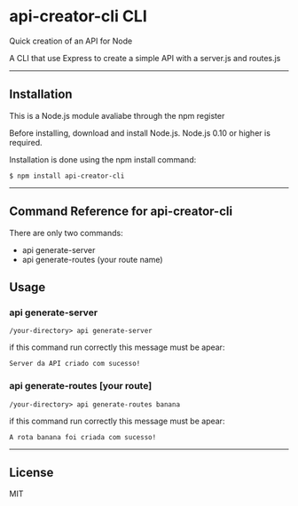 # api-creator-cli CLI
Quick creation of an API for Node

A CLI that use Express to create a simple API with a server.js and routes.js
***

## Installation
This is a Node.js module avaliabe through the npm register

Before installing, download and install Node.js. Node.js 0.10 or higher is required.

Installation is done using the npm install command:

```shell
$ npm install api-creator-cli
```
***

## Command Reference for api-creator-cli

There are only two commands:
- api generate-server
- api generate-routes (your route name)


## Usage

### api generate-server
```shell
/your-directory> api generate-server
```
if this command run correctly this message must be apear:
```
Server da API criado com sucesso!
```


### api generate-routes [your route]
```shell
/your-directory> api generate-routes banana
```
if this command run correctly this message must be apear:

```
A rota banana foi criada com sucesso!
```
***

## License

MIT

